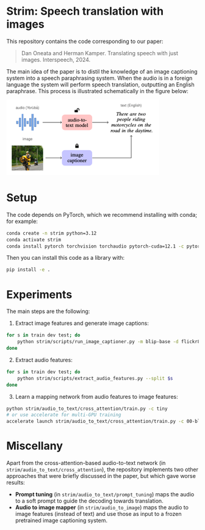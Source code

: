 # Strim: Speech translation with images

This repository contains the code corresponding to our paper:

> Dan Oneata and Herman Kamper.
> Translating speech with just images.
> Interspeech, 2024.

The main idea of the paper is to distil the knowledge of an image captioning system into a speech paraphrasing system.
When the audio is in a foreign language the system will perform speech translation, outputting an English paraphrase.
This process is illustrated schematically in the figure below:

<img width="400" src="vignette.png"></img>

# Setup

The code depends on PyTorch, which we recommend installing with conda; for example:

```bash
conda create -n strim python=3.12
conda activate strim
conda install pytorch torchvision torchaudio pytorch-cuda=12.1 -c pytorch -c nvidia
```

Then you can install this code as a library with:

```bash
pip install -e .
```

# Experiments

The main steps are the following:

1. Extract image features and generate image captions:
```bash
for s in train dev test; do
    python strim/scripts/run_image_captioner.py -m blip-base -d flickr8k --split $s
done
```
2. Extract audio features:
```bash
for s in train dev test; do
    python strim/scripts/extract_audio_features.py --split $s
done
```
3. Learn a mapping network from audio features to image features:
```bash
python strim/audio_to_text/cross_attention/train.py -c tiny
# or use accelerate for multi-GPU training
accelerate launch strim/audio_to_text/cross_attention/train.py -c 00-blip2-diverse
```

# Miscellany

Apart from the cross-attention-based audio-to-text network (in `strim/audio_to_text/cross_attention`),
the repository implements two other approaches that were briefly discussed in the paper, but which gave worse results:

- **Prompt tuning** (in `strim/audio_to_text/prompt_tuning`) maps the audio to a soft prompt to guide the decoding towards translation.
- **Audio to image mapper** (in `strim/audio_to_image`) maps the audio to image features (instead of text) and use those as input to a frozen pretrained image captioning system.
